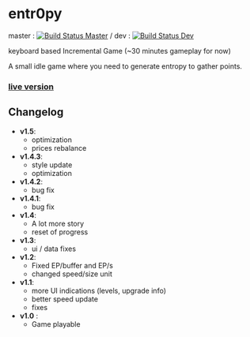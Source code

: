 # entr0py

master : [![Build Status Master](https://travis-ci.org/Klemek/entr0py.svg?branch=master)](https://travis-ci.org/Klemek/entr0py) / dev : [![Build Status Dev](https://travis-ci.org/Klemek/entr0py.svg?branch=dev)](https://travis-ci.org/Klemek/entr0py)

keyboard based Incremental Game (~30 minutes gameplay for now)

A small idle game where you need to generate entropy to gather points.

### [live version](https://klemek.github.io/entr0py/)

## Changelog

* **v1.5**:
    * optimization
    * prices rebalance
* **v1.4.3**:
    * style update
    * optimization
* **v1.4.2**:
    * bug fix
* **v1.4.1**:
    * bug fix
* **v1.4**:
    * A lot more story
    * reset of progress
* **v1.3**:
    * ui / data fixes
* **v1.2**:
    * Fixed EP/buffer and EP/s
    * changed speed/size unit
* **v1.1**:
    * more UI indications (levels, upgrade info)
    * better speed update
    * fixes
* **v1.0** :
    * Game playable